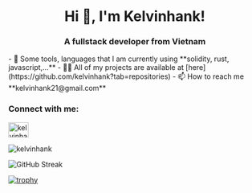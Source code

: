 <h1 align="center">Hi 👋, I'm Kelvinhank!</h1>
<h3 align="center">A fullstack developer from Vietnam</h3>
- 💬 Some tools, languages that I am currently using **solidity, rust, javascript,...**
- 👨‍💻 All of my projects are available at [here](https://github.com/kelvinhank?tab=repositories)
- 📫 How to reach me **kelvinhank21@gmail.com**

<h3 align="left">Connect with me:</h3>
<p align="left">
<a href="https://www.linkedin.com/in/kevil-hank-974365280/" target="blank"><img align="center" src="https://raw.githubusercontent.com/rahuldkjain/github-profile-readme-generator/master/src/images/icons/Social/linked-in-alt.svg" alt="kelvinhank" height="30" width="40" /></a>
</p>
<p><img align="center" src="https://github-readme-stats.vercel.app/api/top-langs?username=kelvinhank&show_icons=true&locale=en&layout=compact" alt="kelvinhank" /></p>

![GitHub Streak](http://github-readme-streak-stats.herokuapp.com?user=kelvinhank&theme=dark&background=000004)


[![trophy](https://github-profile-trophy.vercel.app/?username=kelvinhank&theme=onedark)]()
